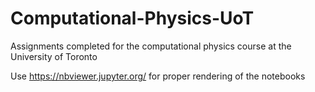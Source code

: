 # Computational-Physics-UoT
Assignments completed for the computational physics course at the University of Toronto

Use https://nbviewer.jupyter.org/ for proper rendering of the notebooks
